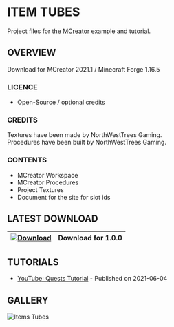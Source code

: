# ITEM TUBES
Project files for the [MCreator](https://mcreator.net/) example and tutorial.

## OVERVIEW
Download for MCreator 2021.1 / Minecraft Forge 1.16.5

### LICENCE
- Open-Source / optional credits

### CREDITS
Textures have been made by NorthWestTrees Gaming.    
Procedures have been built by NorthWestTrees Gaming.

### CONTENTS
* MCreator Workspace
* MCreator Procedures
* Project Textures
* Document for the site for slot ids

## LATEST DOWNLOAD
| [![Download](https://i.imgur.com/Xcxx2Gr.png)](https://github.com/MCreator-Examples/Item-Tubes/files/6519209/item_tubes.zip) | Download for 1.0.0 |
| --- | --- |

## TUTORIALS
* [YouTube: Quests Tutorial](https://youtu.be/ciTD7CZu96s) - Published on 2021-06-04

## GALLERY
![Items Tubes](https://i.imgur.com/cKaVU4W.png)
